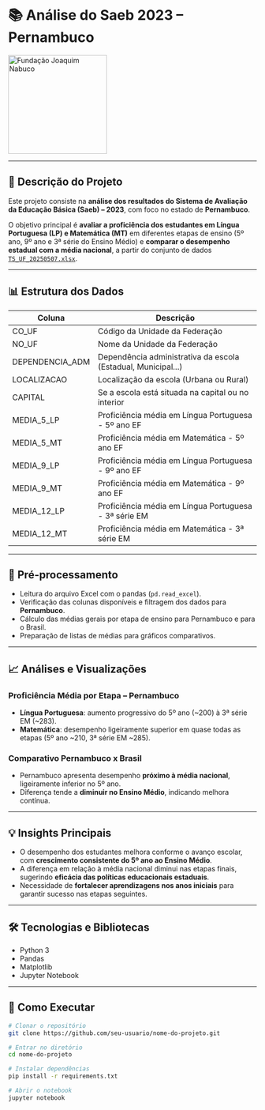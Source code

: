 # 📚 Análise do Saeb 2023 – Pernambuco

<img src="logo_fundaj.png" alt="Fundação Joaquim Nabuco" width="200">

---

## 📝 Descrição do Projeto

Este projeto consiste na **análise dos resultados do Sistema de Avaliação da Educação Básica (Saeb) – 2023**, com foco no estado de **Pernambuco**.  

O objetivo principal é **avaliar a proficiência dos estudantes em Língua Portuguesa (LP) e Matemática (MT)** em diferentes etapas de ensino (5º ano, 9º ano e 3ª série do Ensino Médio) e **comparar o desempenho estadual com a média nacional**, a partir do conjunto de dados [`TS_UF_20250507.xlsx`](https://github.com/seu-usuario/nome-do-projeto/blob/main/TS_UF_20250507.xlsx).

---

## 📊 Estrutura dos Dados

| Coluna         | Descrição                                                      |
|----------------|----------------------------------------------------------------|
| CO_UF          | Código da Unidade da Federação                                  |
| NO_UF          | Nome da Unidade da Federação                                    |
| DEPENDENCIA_ADM| Dependência administrativa da escola (Estadual, Municipal...)  |
| LOCALIZACAO    | Localização da escola (Urbana ou Rural)                        |
| CAPITAL        | Se a escola está situada na capital ou no interior             |
| MEDIA_5_LP     | Proficiência média em Língua Portuguesa - 5º ano EF            |
| MEDIA_5_MT     | Proficiência média em Matemática - 5º ano EF                   |
| MEDIA_9_LP     | Proficiência média em Língua Portuguesa - 9º ano EF            |
| MEDIA_9_MT     | Proficiência média em Matemática - 9º ano EF                   |
| MEDIA_12_LP    | Proficiência média em Língua Portuguesa - 3ª série EM          |
| MEDIA_12_MT    | Proficiência média em Matemática - 3ª série EM                 |

---

## 🔧 Pré-processamento

- Leitura do arquivo Excel com o pandas (`pd.read_excel`).  
- Verificação das colunas disponíveis e filtragem dos dados para **Pernambuco**.  
- Cálculo das médias gerais por etapa de ensino para Pernambuco e para o Brasil.  
- Preparação de listas de médias para gráficos comparativos.

---

## 📈 Análises e Visualizações

### Proficiência Média por Etapa – Pernambuco
- **Língua Portuguesa**: aumento progressivo do 5º ano (~200) à 3ª série EM (~283).  
- **Matemática**: desempenho ligeiramente superior em quase todas as etapas (5º ano ~210, 3ª série EM ~285).  

### Comparativo Pernambuco x Brasil
- Pernambuco apresenta desempenho **próximo à média nacional**, ligeiramente inferior no 5º ano.  
- Diferença tende a **diminuir no Ensino Médio**, indicando melhora contínua.  

---

## 💡 Insights Principais

- O desempenho dos estudantes melhora conforme o avanço escolar, com **crescimento consistente do 5º ano ao Ensino Médio**.  
- A diferença em relação à média nacional diminui nas etapas finais, sugerindo **eficácia das políticas educacionais estaduais**.  
- Necessidade de **fortalecer aprendizagens nos anos iniciais** para garantir sucesso nas etapas seguintes.

---

## 🛠 Tecnologias e Bibliotecas

- Python 3  
- Pandas  
- Matplotlib  
- Jupyter Notebook  

---

## 🚀 Como Executar

```bash
# Clonar o repositório
git clone https://github.com/seu-usuario/nome-do-projeto.git

# Entrar no diretório
cd nome-do-projeto

# Instalar dependências
pip install -r requirements.txt

# Abrir o notebook
jupyter notebook
